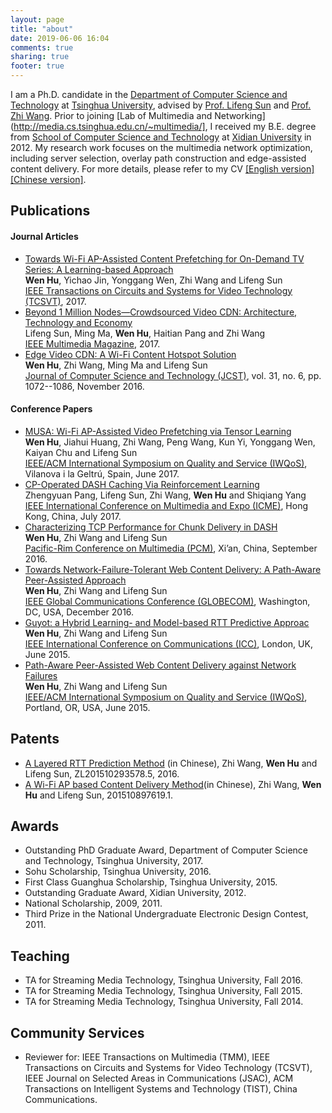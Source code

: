 ```yaml
---
layout: page
title: "about"
date: 2019-06-06 16:04
comments: true
sharing: true
footer: true
---
```


I am a Ph.D. candidate in the [Department of Computer Science and Technology](http://www.cs.tsinghua.edu.cn/) at [Tsinghua University](http://www.tsinghua.edu.cn/), advised by [Prof. Lifeng Sun](http://media.cs.tsinghua.edu.cn/en/sunlf) and [Prof. Zhi Wang](http://media.cs.tsinghua.edu.cn/~wangzhi/). Prior to joining [Lab of Multimedia and Networking](http://media.cs.tsinghua.edu.cn/~multimedia/], I received my B.E. degree from [School of Computer Science and Technology](http://cs.xidian.edu.cn) at [Xidian University](http://www.xidian.edu.cn) in 2012. My research work focuses on the multimedia network optimization, including server selection, overlay path construction and edge-assisted content delivery. For more details, please refer to my CV [[English version]](./doc/Hu_Wen_Tsinghua_CV.pdf) [[Chinese version]](./doc/胡文_清华大学_个人简历.pdf).


## Publications
#### Journal Articles
- [Towards Wi-Fi AP-Assisted Content Prefetching for On-Demand TV Series: A Learning-based Approach](http://ieeexplore.ieee.org/document/7882628/)<br>
**Wen Hu**, Yichao Jin, Yonggang Wen, Zhi Wang and Lifeng Sun <br>
[IEEE Transactions on Circuits and Systems for Video Technology (TCSVT)](http://tcsvt.polito.it/), 2017. <br>
- [Beyond 1 Million Nodes—Crowdsourced Video CDN: Architecture, Technology and Economy](http://ieeexplore.ieee.org/document/7948965/)<br>
Lifeng Sun, Ming Ma, **Wen Hu**, Haitian Pang and Zhi Wang <br>
[IEEE Multimedia Magazine](https://www.computer.org/multimedia-magazine/), 2017. <br>
- [Edge Video CDN: A Wi-Fi Content Hotspot Solution](http://link.springer.com/article/10.1007/s11390-016-1683-x)<br>
**Wen Hu**, Zhi Wang, Ming Ma and Lifeng Sun <br>
[Journal of Computer Science and Technology (JCST)](http://jcst.ict.ac.cn:8080/jcst/EN/volumn/home.shtml), vol. 31, no. 6, pp. 1072--1086, November 2016. <br>

#### Conference Papers
- [MUSA: Wi-Fi AP-Assisted Video Prefetching via Tensor Learning](https://ieeexplore.ieee.org/document/7969173/)<br>
**Wen Hu**, Jiahui Huang, Zhi Wang, Peng Wang, Kun Yi, Yonggang Wen, Kaiyan Chu and Lifeng Sun<br>
[IEEE/ACM International Symposium on Quality and Service (IWQoS)](http://iwqos2017.ieee-iwqos.org/), Vilanova i la Geltrú, Spain, June 2017. <br>
- [CP-Operated DASH Caching Via Reinforcement Learning](https://ieeexplore.ieee.org/document/8019496/) <br>
Zhengyuan Pang, Lifeng Sun, Zhi Wang, **Wen Hu** and Shiqiang Yang<br>
[IEEE International Conference on Multimedia and Expo (ICME)](http://www.icme2017.org/), Hong Kong, China, July 2017. <br>
- [Characterizing TCP Performance for Chunk Delivery in DASH](https://link.springer.com/chapter/10.1007/978-3-319-48890-5_50)<br>
**Wen Hu**, Zhi Wang and Lifeng Sun <br>
[Pacific-Rim Conference on Multimedia (PCM)](http://www.pcm2016.org/), Xi’an, China, September 2016. <br>
- [Towards Network-Failure-Tolerant Web Content Delivery: A Path-Aware Peer-Assisted Approach](http://ieeexplore.ieee.org/document/7842347/)<br>
**Wen Hu**, Zhi Wang and Lifeng Sun <br>
[IEEE Global Communications Conference (GLOBECOM)](http://globecom2016.ieee-globecom.org/), Washington, DC, USA, December 2016.<br>
- [Guyot: a Hybrid Learning- and Model-based RTT Predictive Approac](http://ieeexplore.ieee.org/document/7249260/)<br>
**Wen Hu**, Zhi Wang and Lifeng Sun <br>
[IEEE International Conference on Communications (ICC)](http://icc2015.ieee-icc.org/), London, UK, June 2015. <br>
- [Path-Aware Peer-Assisted Web Content Delivery against Network Failures](http://ieeexplore.ieee.org/document/7404695/)<br>
**Wen Hu**, Zhi Wang and Lifeng Sun <br>
[IEEE/ACM International Symposium on Quality and Service (IWQoS)](http://www.ieee-iwqos.org/2015/), Portland, OR, USA, June 2015. <br>

## Patents
- [A Layered RTT Prediction Method]() (in Chinese), Zhi Wang, **Wen Hu** and Lifeng Sun, ZL201510293578.5, 2016.<br>
- [A Wi-Fi AP based Content Delivery Method]()(in Chinese), Zhi Wang, **Wen Hu** and Lifeng Sun, 201510897619.1.<br>
				
## Awards
- Outstanding PhD Graduate Award, Department of Computer Science and Technology, Tsinghua University, 2017.
- Sohu Scholarship, Tsinghua University, 2016.
- First Class Guanghua Scholarship, Tsinghua University, 2015.
- Outstanding Graduate Award, Xidian University, 2012.
- National Scholarship, 2009, 2011.
- Third Prize in the National Undergraduate Electronic Design Contest, 2011.
		
## Teaching
- TA for Streaming Media Technology, Tsinghua University, Fall 2016.
- TA for Streaming Media Technology, Tsinghua University, Fall 2015.
- TA for Streaming Media Technology, Tsinghua University, Fall 2014.

## Community Services 
- Reviewer for: IEEE Transactions on Multimedia (TMM), IEEE Transactions on Circuits and Systems for Video Technology (TCSVT), IEEE Journal on Selected Areas in Communications (JSAC), ACM Transactions on Intelligent Systems and Technology (TIST), China Communications.

